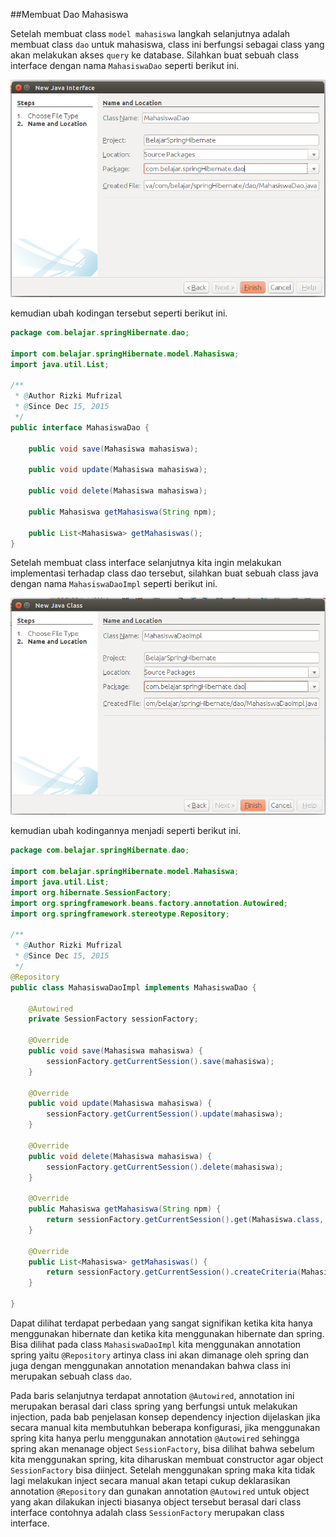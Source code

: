 ##Membuat Dao Mahasiswa

Setelah membuat class `model mahasiswa` langkah selanjutnya adalah membuat class `dao` untuk mahasiswa, class ini berfungsi sebagai class yang akan melakukan akses `query` ke database. Silahkan buat sebuah class interface dengan nama `MahasiswaDao` seperti berikut ini.

![](../gambar/screenshot18.png)

kemudian ubah kodingan tersebut seperti berikut ini.

```java
package com.belajar.springHibernate.dao;

import com.belajar.springHibernate.model.Mahasiswa;
import java.util.List;

/**
 * @Author Rizki Mufrizal
 * @Since Dec 15, 2015
 */
public interface MahasiswaDao {

    public void save(Mahasiswa mahasiswa);

    public void update(Mahasiswa mahasiswa);

    public void delete(Mahasiswa mahasiswa);

    public Mahasiswa getMahasiswa(String npm);

    public List<Mahasiswa> getMahasiswas();
}
```

Setelah membuat class interface selanjutnya kita ingin melakukan implementasi terhadap class dao tersebut, silahkan buat sebuah class java dengan nama `MahasiswaDaoImpl` seperti berikut ini.

![](../gambar/screenshot19.png)

kemudian ubah kodingannya menjadi seperti berikut ini.

```java
package com.belajar.springHibernate.dao;

import com.belajar.springHibernate.model.Mahasiswa;
import java.util.List;
import org.hibernate.SessionFactory;
import org.springframework.beans.factory.annotation.Autowired;
import org.springframework.stereotype.Repository;

/**
 * @Author Rizki Mufrizal
 * @Since Dec 15, 2015
 */
@Repository
public class MahasiswaDaoImpl implements MahasiswaDao {

    @Autowired
    private SessionFactory sessionFactory;

    @Override
    public void save(Mahasiswa mahasiswa) {
        sessionFactory.getCurrentSession().save(mahasiswa);
    }

    @Override
    public void update(Mahasiswa mahasiswa) {
        sessionFactory.getCurrentSession().update(mahasiswa);
    }

    @Override
    public void delete(Mahasiswa mahasiswa) {
        sessionFactory.getCurrentSession().delete(mahasiswa);
    }

    @Override
    public Mahasiswa getMahasiswa(String npm) {
        return sessionFactory.getCurrentSession().get(Mahasiswa.class, npm);
    }

    @Override
    public List<Mahasiswa> getMahasiswas() {
        return sessionFactory.getCurrentSession().createCriteria(Mahasiswa.class).list();
    }

}
```

Dapat dilihat terdapat perbedaan yang sangat signifikan ketika kita hanya menggunakan hibernate dan ketika kita menggunakan hibernate dan spring. Bisa dilihat pada class `MahasiswaDaoImpl` kita menggunakan annotation spring yaitu `@Repository` artinya class ini akan dimanage oleh spring dan juga dengan menggunakan annotation menandakan bahwa class ini merupakan sebuah class `dao`.

Pada baris selanjutnya terdapat annotation `@Autowired`, annotation ini merupakan berasal dari class spring yang berfungsi untuk melakukan injection, pada bab penjelasan konsep dependency injection dijelaskan jika secara manual kita membutuhkan beberapa konfigurasi, jika menggunakan spring kita hanya perlu menggunakan annotation `@Autowired` sehingga spring akan menanage object `SessionFactory`, bisa dilihat bahwa sebelum kita menggunakan spring, kita diharuskan membuat constructor agar object `SessionFactory` bisa diinject. Setelah menggunakan spring maka kita tidak lagi melakukan inject secara manual akan tetapi cukup deklarasikan annotation `@Repository` dan gunakan annotation `@Autowired` untuk object yang akan dilakukan injecti biasanya object tersebut berasal dari class interface contohnya adalah class `SessionFactory` merupakan class interface.